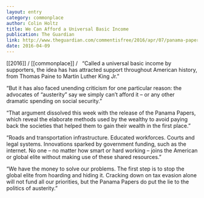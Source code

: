 ```yaml
---
layout: entry
category: commonplace
author: Colin Holtz
title: We Can Afford a Universal Basic Income
publication: The Guardian
link: http://www.theguardian.com/commentisfree/2016/apr/07/panama-papers-taxes-universal-basic-income-public-services
date: 2016-04-09
---
```


[[2016]] / [[commonplace]] / 
 
“Called a universal basic income by supporters, the idea has has attracted support throughout American history, from Thomas Paine to Martin Luther King Jr.”

“But it has also faced unending criticism for one particular reason: the advocates of “austerity” say we simply can’t afford it – or any other dramatic spending on social security.”

“That argument dissolved this week with the release of the Panama Papers, which reveal the elaborate methods used by the wealthy to avoid paying back the societies that helped them to gain their wealth in the first place.”

“Roads and transportation infrastructure. Educated workforces. Courts and legal systems. Innovations sparked by government funding, such as the internet. No one – no matter how smart or hard working – joins the American or global elite without making use of these shared resources.”

“We have the money to solve our problems. The first step is to stop the global elite from hoarding and hiding it. Cracking down on tax evasion alone will not fund all our priorities, but the Panama Papers do put the lie to the politics of austerity.”

